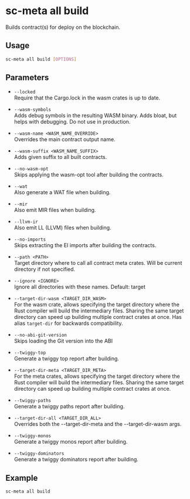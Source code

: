 # sc-meta all build

Builds contract(s) for deploy on the blockchain.

## Usage

```bash
sc-meta all build [OPTIONS]
```

## Parameters

- `--locked`  
  Require that the Cargo.lock in the wasm crates is up to date.

- `--wasm-symbols`  
  Adds debug symbols in the resulting WASM binary. Adds bloat, but helps with debugging. Do not use in production.

- `--wasm-name <WASM_NAME_OVERRIDE>`  
  Overrides the main contract output name.

- `--wasm-suffix <WASM_NAME_SUFFIX>`  
  Adds given suffix to all built contracts.

- `--no-wasm-opt`  
  Skips applying the wasm-opt tool after building the contracts.

- `--wat`  
  Also generate a WAT file when building.

- `--mir`  
  Also emit MIR files when building.

- `--llvm-ir`  
  Also emit LL (LLVM) files when building.

- `--no-imports`  
  Skips extracting the EI imports after building the contracts.

- `--path <PATH>`  
  Target directory where to call all contract meta crates. Will be current directory if not specified.

- `--ignore <IGNORE>`  
  Ignore all directories with these names. Default: target

- `--target-dir-wasm <TARGET_DIR_WASM>`  
  For the wasm crate, allows specifying the target directory where the Rust compiler will build the intermediary files. Sharing the same target directory can speed up building multiple contract crates at once. Has alias `target-dir` for backwards compatibility.

- `--no-abi-git-version`  
  Skips loading the Git version into the ABI

- `--twiggy-top`  
  Generate a twiggy top report after building.

- `--target-dir-meta <TARGET_DIR_META>`  
  For the meta crates, allows specifying the target directory where the Rust compiler will build the intermediary files. Sharing the same target directory can speed up building multiple contract crates at once.

- `--twiggy-paths`  
  Generate a twiggy paths report after building.

- `--target-dir-all <TARGET_DIR_ALL>`  
  Overrides both the --target-dir-meta and the --target-dir-wasm args.

- `--twiggy-monos`  
  Generate a twiggy monos report after building.

- `--twiggy-dominators`  
  Generate a twiggy dominators report after building.

## Example

```bash
sc-meta all build
